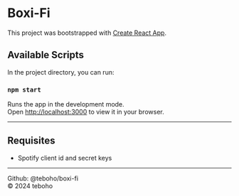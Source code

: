 # Boxi-Fi

This project was bootstrapped with [Create React App](https://github.com/facebook/create-react-app).

## Available Scripts

In the project directory, you can run:

### `npm start`

Runs the app in the development mode.\
Open [http://localhost:3000](http://localhost:3000) to view it in your browser.

---

## Requisites

- Spotify client id and secret keys

---

Github: @teboho/boxi-fi  
&copy; 2024 teboho